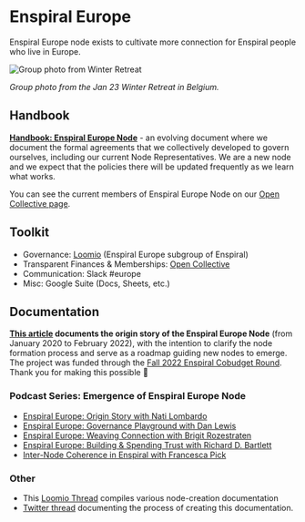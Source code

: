 # Enspiral Europe

Enspiral Europe node exists to cultivate more connection for Enspiral people who live in Europe.

![Group photo from Winter Retreat](.gitbook/assets/enspiral-europe-2023-winter-retreat.jpg)

*Group photo from the Jan 23 Winter Retreat in Belgium.*

## Handbook

**[Handbook: Enspiral Europe Node](https://docs.google.com/document/d/1OJfuUqFkm4ALaId50GIWSt9OCqedt1vtYqdojvoWRfw/edit#)** - an evolving document where we document the formal agreements that we collectively developed to govern ourselves, including our current Node Representatives. We are a new node and we expect that the policies there will be updated frequently as we learn what works.

You can see the current members of Enspiral Europe Node on our [Open Collective page](https://opencollective.com/enspiral-europe).

## Toolkit
- Governance: [Loomio](https://www.loomio.org/enspiral-europe/) (Enspiral Europe subgroup of Enspiral)
- Transparent Finances & Memberships: [Open Collective](https://opencollective.com/enspiral-europe)
- Communication: Slack #europe
- Misc: Google Suite (Docs, Sheets, etc.)

## Documentation

**[This article](https://docs.google.com/document/d/1LTT3ea844rOrXxZ8x9LOx9a0fVrQ2cu0WOszO-OhSZQ/edit#) documents the origin story of the Enspiral Europe Node** (from January 2020 to February 2022), with the intention to clarify the node formation process and serve as a roadmap guiding new nodes to emerge. The project was funded through the [Fall 2022 Enspiral Cobudget Round](https://cobudget.com/enspiral/funding-round-2022/cl836r2ua004109mhgyuw8z59). Thank you for making this possible 💚

### Podcast Series: Emergence of Enspiral Europe Node

-   [Enspiral Europe: Origin Story with Nati Lombardo](https://youtu.be/wd1VHFCl03w)   
-   [Enspiral Europe: Governance Playground with Dan Lewis](https://youtu.be/_nSH7qoNYw0)
-   [Enspiral Europe: Weaving Connection with Brigit Rozestraten](https://youtu.be/Jy0OE0kR978)
-   [Enspiral Europe: Building & Spending Trust with Richard D. Bartlett](https://youtu.be/PGuEZ-PDsdg)
-   [Inter-Node Coherence in Enspiral with Francesca Pick](https://youtu.be/TS24QCP6tmM)

### Other

- This [Loomio Thread](https://www.loomio.com/d/gvzftJID/node-creation-enspiral-europe/1) compiles various node-creation documentation
- [Twitter thread](https://twitter.com/michalkorzonek/status/1599750154596540417?s=20) documenting the process of creating this documentation.
